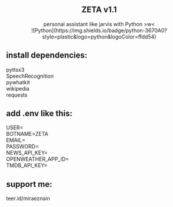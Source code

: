 <div align="center">
<h2>ZETA v1.1</h2>
personal assistant like jarvis with Python >w< <br>
![Python](https://img.shields.io/badge/python-3670A0?style=plastic&logo=python&logoColor=ffdd54)
</div>

## install dependencies:
pyttsx3 <br>
SpeechRecognition <br>
pywhatkit <br>
wikipedia <br>
requests <br>

## add .env like this:
USER=<ur username> <br>
BOTNAME=ZETA <br>
EMAIL=<ur email> <br>
PASSWORD=<ur password> <br>
NEWS_API_KEY=<add> <br>
OPENWEATHER_APP_ID=<add> <br>
TMDB_API_KEY=<add> <br>
  
## support me:
teer.id/miraeznain
